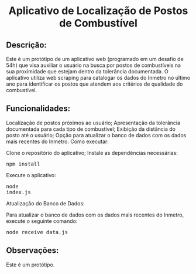 <h1 align="center">Aplicativo de Localização de Postos de Combustível</h1>

<h2>Descrição:</h2>

Este é um protótipo de um aplicativo web (programado em um desafio de 54h) que visa auxiliar o usuário na busca por postos de combustíveis na sua proximidade que estejam dentro da tolerância documentada. O aplicativo utiliza web scraping para catalogar os dados do Inmetro no último ano para identificar os postos que atendem aos critérios de qualidade do combustível.

<h2>Funcionalidades:</h2>

Localização de postos próximos ao usuário;
Apresentação da tolerância documentada para cada tipo de combustível;
Exibição da distância do posto até o usuário;
Opção para atualizar o banco de dados com os dados mais recentes do Inmetro.
Como executar:

Clone o repositório do aplicativo;
Instale as dependências necessárias: <pre>npm install</pre>
Execute o aplicativo: <pre>node index.js</pre>
Atualização do Banco de Dados:

Para atualizar o banco de dados com os dados mais recentes do Inmetro, execute o seguinte comando:

<pre>node receive_data.js</pre>

<h2>Observações:</h2>

Este é um protótipo.
